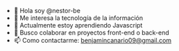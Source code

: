 - 👋 Hola soy @nestor-be
- 👀 Me interesa la tecnología de la información
- 🌱 Actualmente estoy aprendiendo Javascript
- 💞️ Busco colaborar en proyectos front-end o back-end
- 📫 Como contactarme: benjamincanario09@gmail.com

<!---
nestor-be/nestor-be is a ✨ special ✨ repository because its `README.md` (this file) appears on your GitHub profile.
You can click the Preview link to take a look at your changes.
--->
